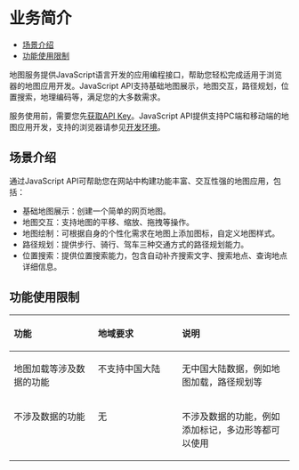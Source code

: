 # 业务简介<a name="ZH-CN_TOPIC_0000001099341082"></a>

-   [场景介绍](#section2827122911617)
-   [功能使用限制](#section1425318477373)

地图服务提供JavaScript语言开发的应用编程接口，帮助您轻松完成适用于浏览器的地图应用开发。JavaScript API支持基础地图展示，地图交互，路径规划，位置搜索，地理编码等，满足您的大多数需求。

服务使用前，需要您先[获取API Key](javascript-api-preparations.md#section175508543353)。JavaScript API提供支持PC端和移动端的地图应用开发，支持的浏览器请参见[开发环境](javascript-getting-started.md#section981116332430)。

## 场景介绍<a name="section2827122911617"></a>

通过JavaScript API可帮助您在网站中构建功能丰富、交互性强的地图应用，包括：

-   基础地图展示：创建一个简单的网页地图。
-   地图交互：支持地图的平移、缩放、拖拽等操作。
-   地图绘制：可根据自身的个性化需求在地图上添加图标，自定义地图样式。
-   路径规划：提供步行、骑行、驾车三种交通方式的路径规划能力。
-   位置搜索：提供位置搜索能力，包含自动补齐搜索文字、搜索地点、查询地点详细信息。

## 功能使用限制<a name="section1425318477373"></a>

<a name="table13395173564216"></a>
<table><thead align="left"><tr id="row839618353424"><th class="cellrowborder" valign="top" width="30%" id="mcps1.1.4.1.1"><p id="p1439623512424"><a name="p1439623512424"></a><a name="p1439623512424"></a>功能</p>
</th>
<th class="cellrowborder" valign="top" width="30%" id="mcps1.1.4.1.2"><p id="p152545386535"><a name="p152545386535"></a><a name="p152545386535"></a>地域要求</p>
</th>
<th class="cellrowborder" valign="top" width="40%" id="mcps1.1.4.1.3"><p id="p1739610359423"><a name="p1739610359423"></a><a name="p1739610359423"></a>说明</p>
</th>
</tr>
</thead>
<tbody><tr id="row1939723514219"><td class="cellrowborder" valign="top" width="30%" headers="mcps1.1.4.1.1 "><p id="p1059713475444"><a name="p1059713475444"></a><a name="p1059713475444"></a>地图加载等涉及数据的功能</p>
</td>
<td class="cellrowborder" valign="top" width="30%" headers="mcps1.1.4.1.2 "><p id="p92541438185311"><a name="p92541438185311"></a><a name="p92541438185311"></a>不支持中国大陆</p>
</td>
<td class="cellrowborder" valign="top" width="40%" headers="mcps1.1.4.1.3 "><p id="p0397123584215"><a name="p0397123584215"></a><a name="p0397123584215"></a>无中国大陆数据，例如地图加载，路径规划等</p>
</td>
</tr>
<tr id="row439713350421"><td class="cellrowborder" valign="top" width="30%" headers="mcps1.1.4.1.1 "><p id="p115983477444"><a name="p115983477444"></a><a name="p115983477444"></a>不涉及数据的功能</p>
</td>
<td class="cellrowborder" valign="top" width="30%" headers="mcps1.1.4.1.2 "><p id="p1125463845319"><a name="p1125463845319"></a><a name="p1125463845319"></a>无</p>
</td>
<td class="cellrowborder" valign="top" width="40%" headers="mcps1.1.4.1.3 "><p id="p93981435174218"><a name="p93981435174218"></a><a name="p93981435174218"></a>不涉及数据的功能，例如添加标记，多边形等都可以使用</p>
</td>
</tr>
</tbody>
</table>

